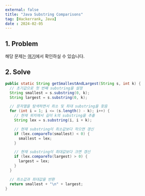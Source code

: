 ```yaml
---
external: false
title: "Java Substring Comparisons"
tag: [Hackerrank, Java]
date : 2024-02-05
---
```


## 1. Problem

해당 문제는 [여기](https://www.hackerrank.com/challenges/java-string-compare/problem?isFullScreen=true)에서 확인하실 수 있습니다.

## 2. Solve

```java
public static String getSmallestAndLargest(String s, int k) {
  // 초기값으로 첫 번째 substring을 설정
  String smallest = s.substring(0, k);
  String largest = s.substring(0, k);

  // 문자열을 탐색하면서 최소 및 최대 substring을 찾음
  for (int i = 1; i <= (s.length() - k); i++) {
    // 현재 위치에서 길이 k의 substring을 추출
    String lex = s.substring(i, i + k);

    // 현재 substring이 최소값보다 작으면 갱신
    if (lex.compareTo(smallest) < 0) {
      smallest = lex;
    }

    // 현재 substring이 최대값보다 크면 갱신
    if (lex.compareTo(largest) > 0) {
      largest = lex;
    }
  }

  // 최소값과 최대값을 반환
  return smallest + "\n" + largest;
}
```
